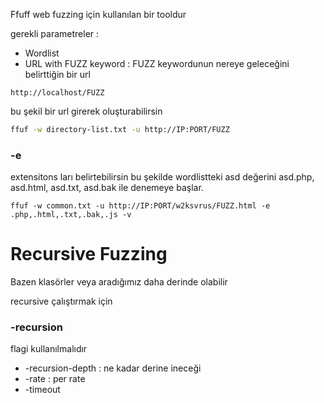 Ffuff web fuzzing için kullanılan bir tooldur 

gerekli parametreler : 

- Wordlist
- URL with FUZZ keyword : FUZZ keywordunun nereye geleceğini belirttiğin bir url

```http
http://localhost/FUZZ
```
bu şekil bir url girerek oluşturabilirsin

```bash
ffuf -w directory-list.txt -u http://IP:PORT/FUZZ
```

### -e
extensitons ları belirtebilirsin bu şekilde 
wordlistteki asd değerini asd.php, asd.html, asd.txt, asd.bak ile denemeye başlar. 
```shell
ffuf -w common.txt -u http://IP:PORT/w2ksvrus/FUZZ.html -e .php,.html,.txt,.bak,.js -v
```
# Recursive Fuzzing

Bazen klasörler veya aradığımız daha derinde olabilir 

recursive çalıştırmak için 
### -recursion 
flagi kullanılmalıdır

- -recursion-depth : ne kadar derine ineceği 
- -rate : per rate 
- -timeout
